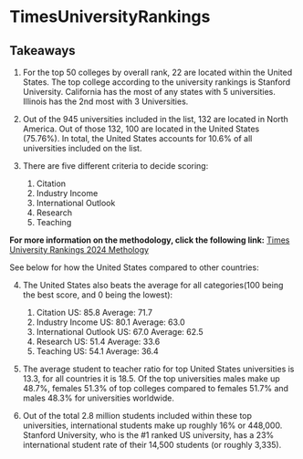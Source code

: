 # TimesUniversityRankings

## Takeaways

1. For the top 50 colleges by overall rank, 22 are located within the United States. The top college according to the university rankings is Stanford University. California has the most of any states with 5 universities. Illinois has the 2nd most with 3 Universities. 

2. Out of the 945 universities included in the list, 132 are located in North America. Out of those 132, 100 are located in the United States (75.76%). In total, the United States accounts for 10.6% of all universities included on the list.

3. There are five different criteria to decide scoring:
   1. Citation
   2. Industry Income
   3. International Outlook
   4. Research
   5. Teaching
  
**For more information on the methodology, click the following link:** [Times University Rankings 2024 Methology](https://www.timeshighereducation.com/world-university-rankings/world-university-rankings-2024-methodology)

See below for how the United States compared to other countries: 

4. The United States also beats the average for all categories(100 being the best score, and 0 being the lowest):
   1. Citation
      US: 85.8  Average: 71.7
   2. Industry Income
      US: 80.1  Average: 63.0
   3. International Outlook
      US: 67.0  Average: 62.5
   4. Research
      US: 51.4  Average: 33.6
   5. Teaching
      US: 54.1  Average: 36.4

5. The average student to teacher ratio for top United States universities is 13.3, for all countries it is 18.5. Of the top universities males make up 48.7%, females 51.3% of top colleges compared to females 51.7% and males 48.3% for universities worldwide.
6. Out of the total 2.8 million students included within these top universities, international students make up roughly 16% or 448,000. Stanford University, who is the #1 ranked US university, has a 23% international student rate of their 14,500 students (or roughly 3,335).
